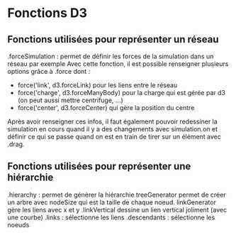 # Fonctions D3
## Fonctions utilisées pour représenter un réseau
.forceSimulation : permet de définir les forces de la simulation dans un réseau par exemple
Avec cette fonction, il est possible renseigner plusieurs options grâce à .force dont :
- force('link', d3.forceLink) pour les liens entre le réseau
- force('charge', d3.forceManyBody) pour la charge qui est gérée par d3 (on peut aussi mettre centrifuge, ...)
- force('center', d3.forceCenter) qui gère la position du centre

Après avoir renseigner ces infos, il faut également pouvoir redessiner la simulation en cours quand il y a des changements avec simulation.on et définir ce qui se passe quand on est en train de tirer sur un élément avec .drag.

## Fonctions utilisées pour représenter une hiérarchie
.hierarchy : permet de génèrer la hiérarchie
treeGenerator permet de créer un arbre avec nodeSize qui est la taille de chaque noeud.
linkGenerator gère les liens avec x et y
.linkVertical dessine un lien vertical joliment (avec une courbe)
.links : sélectionne les liens
.descendants : sélectionne les noeuds